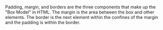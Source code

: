Padding, margin, and borders are the three components that make up the "Box Model" in HTML. The margin is the area between the box and other elements. The border is the next element within the confines of the margin and the padding is within the border.
